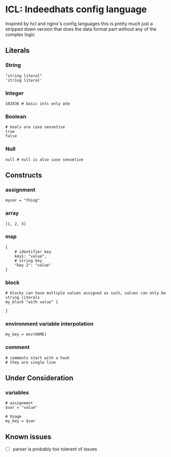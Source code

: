 # ICL: Indeedhats config language

Inspired by hcl and nginx's config languages this is pretty much just a stripped down version that does the data format
part without any of the complex logic

## Literals
### String
```hcl
"string literal"
'string literal'
```

### Integer
```hcl
102836 # basic ints only atm
```

### Boolean
```hcl
# bools are case sensetive
true
false
```

### Null
```hcl
null # null is also case sensetive
```

## Constructs

### assignment
```hcl
myvar = "thing"
```

### array
```hcl
[1, 2, 3]
```

### map
```hcl
{
    # identifier key
    key1: "value",
    # string key
    "key 2": "value"
}
```

### block
```hcl
# blocks can have multiple values assigned as such, values can only be string literals
my_block "with value" {

}
```

### environment variable interpolation
```hcl
my_key = env(HOME)
```

### comment
```hcl
# comments start with a hash
# they are single line
```

## Under Consideration
### variables
```hcl
# assignment
$var = "value"

# Usage
my_key = $var
```


## Known issues
- [ ] parser is probably too tolerant of issues
